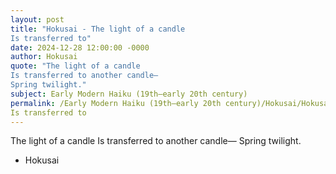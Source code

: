 ```yaml
---
layout: post
title: "Hokusai - The light of a candle
Is transferred to"
date: 2024-12-28 12:00:00 -0000
author: Hokusai
quote: "The light of a candle
Is transferred to another candle—
Spring twilight."
subject: Early Modern Haiku (19th–early 20th century)
permalink: /Early Modern Haiku (19th–early 20th century)/Hokusai/Hokusai - The light of a candle
Is transferred to
---
```


The light of a candle
Is transferred to another candle—
Spring twilight.

- Hokusai
